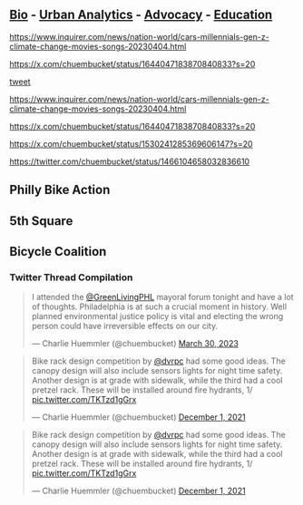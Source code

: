 ## [Bio](/index.md) - [Urban Analytics](/portfolio.md) - [Advocacy](/advocacy.md) - [Education](/education.md) 

https://www.inquirer.com/news/nation-world/cars-millennials-gen-z-climate-change-movies-songs-20230404.html

https://x.com/chuembucket/status/1644047183870840833?s=20

[tweet](/https://x.com/chuembucket/status/1641296523760631809?s=20)

https://www.inquirer.com/news/nation-world/cars-millennials-gen-z-climate-change-movies-songs-20230404.html

https://x.com/chuembucket/status/1644047183870840833?s=20


https://x.com/chuembucket/status/1530241285369606147?s=20

https://twitter.com/chuembucket/status/1466104658032836610

## Philly Bike Action

## 5th Square

## Bicycle Coalition 

### Twitter Thread Compilation

<blockquote class="twitter-tweet"><p lang="en" dir="ltr">I attended the <a href="https://twitter.com/GreenLivingPHL?ref_src=twsrc%5Etfw">@GreenLivingPHL</a> mayoral forum tonight and have a lot of thoughts. Philadelphia is at such a crucial moment in history. Well planned environmental justice policy is vital and electing the wrong person could have irreversible effects on our city.</p>&mdash; Charlie Huemmler (@chuembucket) <a href="https://twitter.com/chuembucket/status/1641296523760631809?ref_src=twsrc%5Etfw">March 30, 2023</a></blockquote> <script async src="https://platform.twitter.com/widgets.js" charset="utf-8"></script>

<blockquote class="twitter-tweet"><p lang="en" dir="ltr">Bike rack design competition by <a href="https://twitter.com/DVRPC?ref_src=twsrc%5Etfw">@dvrpc</a> had some good ideas. The canopy design will also include sensors lights for night time safety. Another design is at grade with sidewalk, while the third had a cool pretzel rack. These will be installed around fire hydrants, 1/ <a href="https://t.co/TKTzd1gGrx">pic.twitter.com/TKTzd1gGrx</a></p>&mdash; Charlie Huemmler (@chuembucket) <a href="https://twitter.com/chuembucket/status/1466104658032836610?ref_src=twsrc%5Etfw">December 1, 2021</a></blockquote> <script async src="https://platform.twitter.com/widgets.js" charset="utf-8"></script>

<blockquote class="twitter-tweet"><p lang="en" dir="ltr">Bike rack design competition by <a href="https://twitter.com/DVRPC?ref_src=twsrc%5Etfw">@dvrpc</a> had some good ideas. The canopy design will also include sensors lights for night time safety. Another design is at grade with sidewalk, while the third had a cool pretzel rack. These will be installed around fire hydrants, 1/ <a href="https://t.co/TKTzd1gGrx">pic.twitter.com/TKTzd1gGrx</a></p>&mdash; Charlie Huemmler (@chuembucket) <a href="https://twitter.com/chuembucket/status/1466104658032836610?ref_src=twsrc%5Etfw">December 1, 2021</a></blockquote> <script async src="https://platform.twitter.com/widgets.js" charset="utf-8"></script>